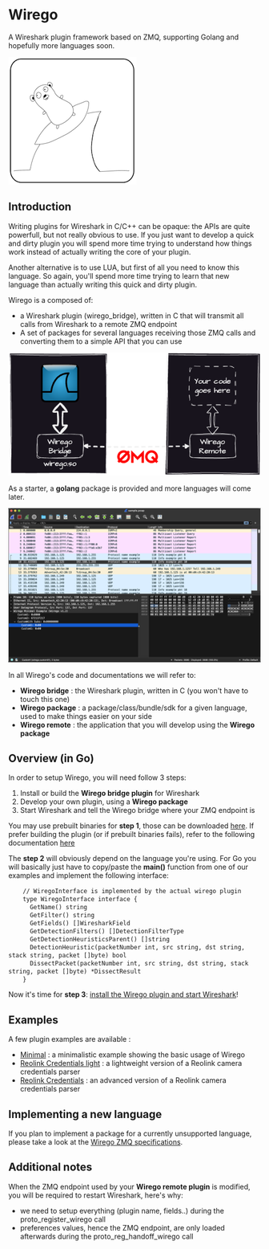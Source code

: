 # Wirego

A Wireshark plugin framework based on ZMQ, supporting Golang and hopefully more languages soon.


![Wirego Logo](./doc/img/wirego_logo_small.png)

## Introduction

Writing plugins for Wireshark in C/C++ can be opaque: the APIs are quite powerfull, but not really obvious to use. If you just want to develop a quick and dirty plugin you will spend more time trying to understand how things work instead of actually writing the core of your plugin.

Another alternative is to use LUA, but first of all you need to know this language. So again, you'll spend more time trying to learn that new language than actually writing this quick and dirty plugin.

Wirego is a composed of:

  - a Wireshark plugin (wirego_bridge), written in C that will transmit all calls from Wireshark to a remote ZMQ endpoint
  - A set of packages for several languages receiving those ZMQ calls and converting them to a simple API that you can use

![screenshot](./doc/img/schema.png)


As a starter, a **golang** package is provided and more languages will come later.

![screenshot](./examples/minimal/screenshot.png)

In all Wirego's code and documentations we will refer to:

  - **Wirego bridge** : the Wireshark plugin, written in C (you won't have to touch this one)
  - **Wirego package** : a package/class/bundle/sdk for a given language, used to make things easier on your side
  - **Wirego remote** : the application that you will develop using the **Wirego package**

## Overview (in Go)

In order to setup Wirego, you will need follow 3 steps:

  1. Install or build the **Wirego bridge plugin** for Wireshark
  2. Develop your own plugin, using a **Wirego package**
  3. Start Wireshark and tell the Wirego bridge where your ZMQ endpoint is

You may use prebuilt binaries for **step 1**, those can be downloaded [here](https://github.com/quarkslab/wirego/releases).
If prefer building the plugin (or if prebuilt binaries fails), refer to the following documentation [here](./doc/BUILD_WIREGO.md)


The **step 2** will obviously depend on the language you're using. For Go you will basically just have to copy/paste the **main()** function from one of our examples and implement the following interface:

```golang
    // WiregoInterface is implemented by the actual wirego plugin
    type WiregoInterface interface {
      GetName() string
      GetFilter() string
      GetFields() []WiresharkField
      GetDetectionFilters() []DetectionFilterType
      GetDetectionHeuristicsParent() []string
      DetectionHeuristic(packetNumber int, src string, dst string, stack string, packet []byte) bool
      DissectPacket(packetNumber int, src string, dst string, stack string, packet []byte) *DissectResult
    }
```

Now it's time for **step 3**: [install the Wirego plugin and start Wireshark](./doc/RUNNING.md)!

## Examples

A few plugin examples are available :

  - [Minimal](./examples/minimal/) : a minimalistic example showing the basic usage of Wirego
  - [Reolink Credentials light](./examples/reolinkcredslight/) : a lightweight version of a Reolink camera credentials parser
  - [Reolink Credentials](./examples/reolinkcreds/) : an advanced version of a Reolink camera credentials parser

## Implementing a new language

If you plan to implement a package for a currently unsupported language, please take a look at the [Wirego ZMQ specifications](./doc/PROTOCOL.md).

## Additional notes

When the ZMQ endpoint used by your **Wirego remote plugin** is modified, you will be required to restart Wireshark, here's why:

  - we need to setup everything (plugin name, fields..) during the proto_register_wirego call
  - preferences values, hence the ZMQ endpoint, are only loaded afterwards during the proto_reg_handoff_wirego call
